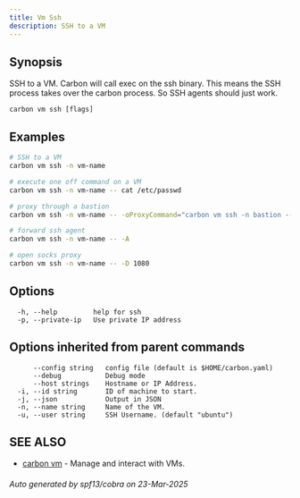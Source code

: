 ```yaml
---
title: Vm Ssh
description: SSH to a VM
---
```


## Synopsis

SSH to a VM.
Carbon will call exec on the ssh binary. This means the SSH process takes
over the carbon process. So SSH agents should just work. 


```
carbon vm ssh [flags]
```

## Examples

```bash
# SSH to a VM
carbon vm ssh -n vm-name
```

```bash
# execute one off command on a VM
carbon vm ssh -n vm-name -- cat /etc/passwd
```

```bash
# proxy through a bastion
carbon vm ssh -n vm-name -- -oProxyCommand="carbon vm ssh -n bastion -- -W %h:%p"
```

```bash
# forward ssh agent
carbon vm ssh -n vm-name -- -A
```

```bash
# open socks proxy
carbon vm ssh -n vm-name -- -D 1080

```

## Options

```
  -h, --help         help for ssh
  -p, --private-ip   Use private IP address
```

## Options inherited from parent commands

```
      --config string   config file (default is $HOME/carbon.yaml)
      --debug           Debug mode
      --host strings    Hostname or IP Address.
  -i, --id string       ID of machine to start.
  -j, --json            Output in JSON
  -n, --name string     Name of the VM.
  -u, --user string     SSH Username. (default "ubuntu")
```

## SEE ALSO

* [carbon vm](carbon_vm.md)	 - Manage and interact with VMs.

###### Auto generated by spf13/cobra on 23-Mar-2025
